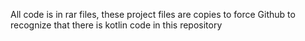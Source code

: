 
All code is in rar files, these project files are copies to force Github to recognize that there is kotlin code in this repository
